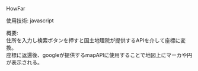 HowFar  

使用技術: 
javascript  

概要:  
住所を入力し検索ボタンを押すと国土地理院が提供するAPIを介して座標に変換。   
座標に返還後、googleが提供するmapAPIに使用することで地図上にマーカや円が表示される。 
